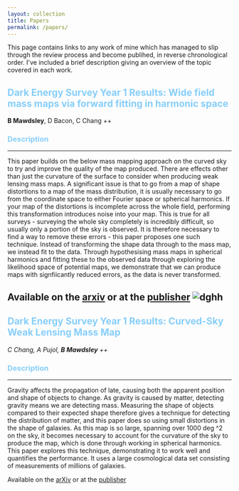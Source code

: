```yaml
---
layout: collection
title: Papers
permalink: /papers/
---
```


This page contains links to any work of mine which has managed to slip through the review process and become publihed, in reverse chronological order.  I've included a brief description giving an overview of the topic covered in each work.  

## <span style="color:LightSkyBlue">Dark Energy Survey Year 1 Results: Wide field mass maps via forward fitting in harmonic space </span>
**B Mawdsley**, D Bacon, C Chang ++  

### <span style="color:LightSkyBlue"> Description</span>
------------------
This paper builds on the below mass mapping approach on the curved sky to try and improve the quality of the map produced. There are effects other than just the curvature of the surface to consider when producing weak lensing mass maps. A significant issue is that to go from a map of shape distortions to a map of the mass distribution, it is usually necessary to go from the coordinate space to either Fourier space or spherical harmonics. If your map of the distortions is incomplete across the whole field, performing this transformation introduces noise into your map. This is true for all surveys - surveying the whole sky completely is incredibly difficult, so usually only a portion of the sky is observed. It is therefore necessary to find a way to remove these errors - this paper proposes one such technique. Instead of transforming the shape data through to the mass map, we instead fit to the data. Through hypothesising mass maps in spherical harmonics and fitting these to the observed data through exploring the likelihood space of potential maps, we demonstrate that we can produce maps with signfiicantly reduced errors, as the data is never transformed.  
  
Available on the [arxiv](https://arxiv.org/abs/1905.12682) or at the [publisher](https://doi.org/10.1093/mnras/staa565)
![dghh](/assets/massmaps.png "Comparing the two approaches. The large values around the edge for the KS method are noise")
----------------------------------------------------

## <span style="color:LightSkyBlue"> Dark Energy Survey Year 1 Results: Curved-Sky Weak Lensing Mass Map </span>
*C Chang, A Pujol, **B Mawdsley** ++*  
### <span style="color:LightSkyBlue"> Description</span>
 
-------------------
Gravity affects the propagation of late, causing both the apparent position and shape of objects to change. As gravity is caused by matter, detecting gravity means we are detecting mass. Measuring the shape of objects compared to their expected shape therefore gives a technique for detecting the distribution of matter, and this paper does so using small distortions in the shape of galaxies. As this map is so large, spanning over 1000 deg ^2 on the sky, it becomes necessary to account for the curvature of the sky to produce the map, which is done through working in spherical harmonics. This paper explores this technique, demonstrating it to work well and quantifies the performance. It uses a large cosmological data set consisting of measurements of millions of galaxies.  

Available on the [arXiv](https://arxiv.org/abs/1708.01535) or at the [publisher](https://doi.org/10.1093/mnras/stx3363)


